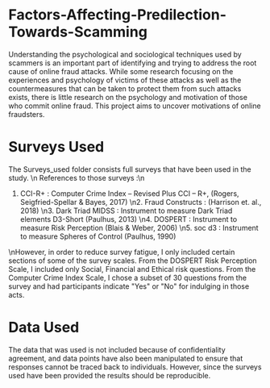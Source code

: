 # Factors-Affecting-Predilection-Towards-Scamming
Understanding the psychological and sociological techniques used by scammers is an important part of identifying and trying to address the root cause of online fraud attacks. While some research focusing on the experiences and psychology of victims of these attacks as well as the countermeasures that can be taken to protect them from such attacks exists, there is little research on the psychology and motivation of those who commit online fraud. This project aims to uncover motivations of online fraudsters. 

# Surveys Used 
The Surveys_used folder consists full surveys that have been used in the study. \n
References to those surveys :\n
1. CCI-R+ : Computer Crime Index – Revised Plus CCI – R+, (Rogers, Seigfried-Spellar & Bayes, 2017)
\n2. Fraud Constructs : (Harrison et. al., 2018)
\n3. Dark Triad MIDSS : Instrument to measure Dark Triad elements D3-Short (Paulhus, 2013)
\n4. DOSPERT : Instrument to measure Risk Perception (Blais & Weber, 2006)
\n5. soc d3 :  Instrument to measure Spheres of Control (Paulhus, 1990)

\nHowever, in order to reduce survey fatigue, I only included certain sections of some of the survey scales. From the DOSPERT Risk Perception Scale, I included only Social, Financial and Ethical risk questions. From the Computer Crime Index Scale, I chose a subset of 30 questions from the survey and had participants indicate "Yes" or "No" for indulging in those acts.
# Data Used 
The data that was used is not included because of confidentiality agreement, and data points have also been manipulated to ensure that responses cannot be traced back to individuals. However, since the surveys used have been provided the results should be reproducible.
